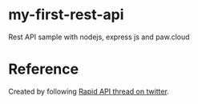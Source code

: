 # my-first-rest-api
Rest API sample with nodejs, express js and paw.cloud

# Reference
Created by following [Rapid API thread on twitter](https://twitter.com/Rapid_API/status/1522508909285629952).